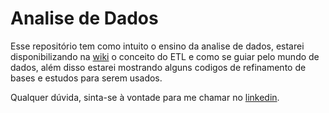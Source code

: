 # Analise de Dados

Esse repositório tem como intuito o ensino da analise de dados, estarei disponibilizando na [wiki](https://github.com/PauloEnriqueOliveira/Analise_de_Dados/wiki/00_Analise-de-Dados) o conceito do ETL e como se guiar pelo mundo de dados, além disso estarei mostrando alguns codigos de refinamento de bases e estudos para serem usados.

Qualquer dúvida, sinta-se à vontade para me chamar no [linkedin](https://www.linkedin.com/in/paulo-oliveira-a6650121a/).
